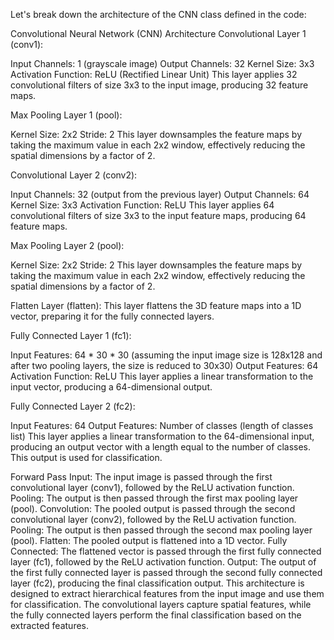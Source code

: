 Let's break down the architecture of the CNN class defined in the code:

Convolutional Neural Network (CNN) Architecture
Convolutional Layer 1 (conv1):

Input Channels: 1 (grayscale image)
Output Channels: 32
Kernel Size: 3x3
Activation Function: ReLU (Rectified Linear Unit)
This layer applies 32 convolutional filters of size 3x3 to the input image, producing 32 feature maps.

Max Pooling Layer 1 (pool):

Kernel Size: 2x2
Stride: 2
This layer downsamples the feature maps by taking the maximum value in each 2x2 window, effectively reducing the spatial dimensions by a factor of 2.

Convolutional Layer 2 (conv2):

Input Channels: 32 (output from the previous layer)
Output Channels: 64
Kernel Size: 3x3
Activation Function: ReLU
This layer applies 64 convolutional filters of size 3x3 to the input feature maps, producing 64 feature maps.

Max Pooling Layer 2 (pool):

Kernel Size: 2x2
Stride: 2
This layer downsamples the feature maps by taking the maximum value in each 2x2 window, effectively reducing the spatial dimensions by a factor of 2.

Flatten Layer (flatten): This layer flattens the 3D feature maps into a 1D vector, preparing it for the fully connected layers.

Fully Connected Layer 1 (fc1):

Input Features: 64 * 30 * 30 (assuming the input image size is 128x128 and after two pooling layers, the size is reduced to 30x30)
Output Features: 64
Activation Function: ReLU
This layer applies a linear transformation to the input vector, producing a 64-dimensional output.

Fully Connected Layer 2 (fc2):

Input Features: 64
Output Features: Number of classes (length of classes list)
This layer applies a linear transformation to the 64-dimensional input, producing an output vector with a length equal to the number of classes. This output is used for classification.

Forward Pass
Input: The input image is passed through the first convolutional layer (conv1), followed by the ReLU activation function.
Pooling: The output is then passed through the first max pooling layer (pool).
Convolution: The pooled output is passed through the second convolutional layer (conv2), followed by the ReLU activation function.
Pooling: The output is then passed through the second max pooling layer (pool).
Flatten: The pooled output is flattened into a 1D vector.
Fully Connected: The flattened vector is passed through the first fully connected layer (fc1), followed by the ReLU activation function.
Output: The output of the first fully connected layer is passed through the second fully connected layer (fc2), producing the final classification output.
This architecture is designed to extract hierarchical features from the input image and use them for classification. The convolutional layers capture spatial features, while the fully connected layers perform the final classification based on the extracted features.
